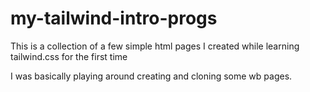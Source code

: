 # my-tailwind-intro-progs

This is a collection of a few simple html pages I created while 
learning tailwind.css for the first time

I was basically playing around creating and cloning some wb pages.
